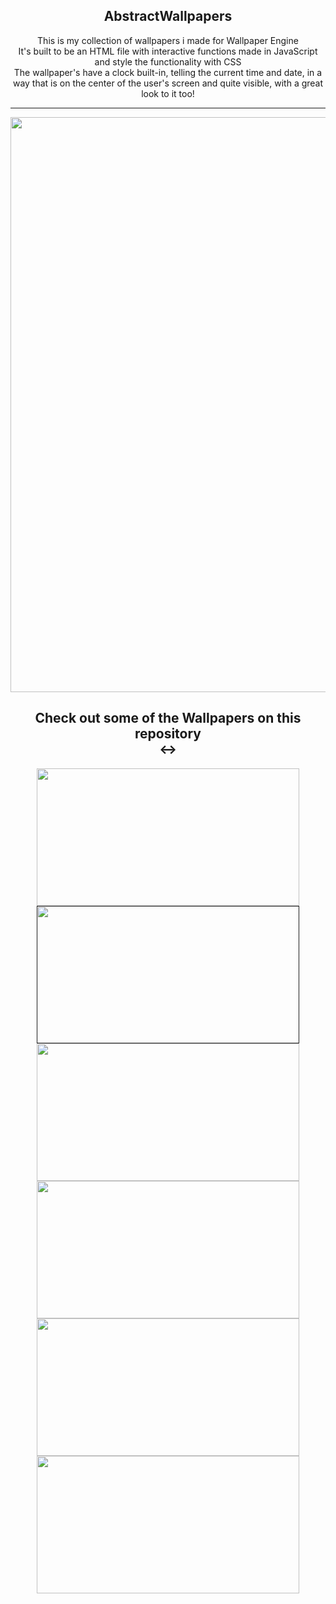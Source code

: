 

<h2 align="center"> AbstractWallpapers </h2>

<p align="center">This is my collection of wallpapers i made for Wallpaper Engine <br>
It's built to be an HTML file with interactive functions made in JavaScript and style the functionality with CSS <br>
The wallpaper's have a clock built-in, telling the current time and date, in a way that is on the center of the user's screen and quite visible, with a great look to it too! <hr></h4>


<div align="center">
<img src="https://i.imgur.com/jZbMI4l.png" width="920" heigth="640"/>
</div>


<div align="center">
<h2> Check out some of the Wallpapers on this repository<br> <-> </h2>
</div>
  

<div align="center">
  <a href="https://github.com/GabrielTheophilo/AbstractWallpapers/tree/main/Clock"><img src="https://i.imgur.com/ShcqURE.png" width="420px" height="220px"/></a>
  <a href=""><img src="https://i.imgur.com/yc3PoSv.png" width="420px" height="220px"/></a>
  <a href="https://github.com/GabrielTheophilo/AbstractWallpapers/tree/main/SquareNix"><img src="https://i.imgur.com/Rnc7SU1.png" width="420" height="220"/></a>
  <a href="https://github.com/GabrielTheophilo/AbstractWallpapers/tree/main/Neo-ArrowHead"><img src="https://i.imgur.com/qPv89oC.png" width="420" height="220"/></a>
  <a href="https://github.com/GabrielTheophilo/AbstractWallpapers/tree/main/ArrowHead"><img src="https://i.imgur.com/E4a1DrA.png" width="420" height="220"/></a>
  <a href="https://github.com/GabrielTheophilo/AbstractWallpapers/tree/main/Neo-Abstract"><img src="https://i.imgur.com/PVNFcdg.png" width="420" height="220"/></a>
  
</div>


